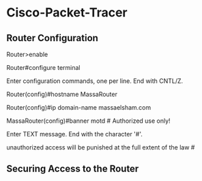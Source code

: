 # Cisco-Packet-Tracer

## Router Configuration
Router>enable

Router#configure terminal

Enter configuration commands, one per line. End with CNTL/Z.

Router(config)#hostname MassaRouter

Router(config)#ip domain-name massaelsham.com


MassaRouter(config)#banner motd # Authorized use only!

Enter TEXT message. End with the character '#'.

unauthorized access will be punished at the full extent of the law #

## Securing Access to the Router


